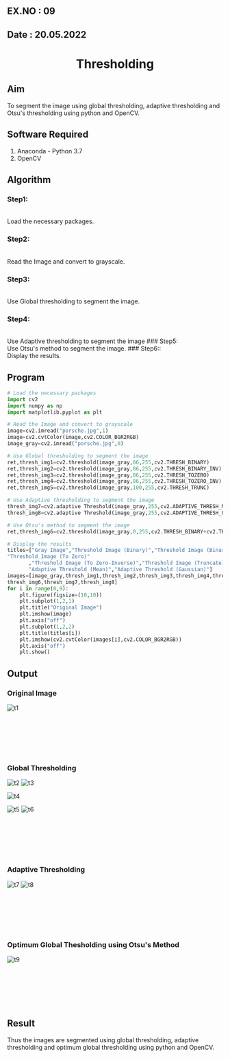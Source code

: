 ## EX.NO : 09
## Date : 20.05.2022
# <p align="center"> Thresholding</p>
## Aim
To segment the image using global thresholding, adaptive thresholding and Otsu's thresholding using python and OpenCV.

## Software Required
1. Anaconda - Python 3.7
2. OpenCV

## Algorithm
### Step1:
<br>
Load the necessary packages.

### Step2:
<br>
Read the Image and convert to grayscale.

### Step3:
<br>
Use Global thresholding to segment the image.

### Step4:
<br>
Use Adaptive thresholding to segment the image
### Step5:
<br>
Use Otsu's method to segment the image.
### Step6::
<br>
Display the results.


## Program

```python
# Load the necessary packages
import cv2
import numpy as np
import matplotlib.pyplot as plt

# Read the Image and convert to grayscale
image=cv2.imread("porsche.jpg",1)
image=cv2.cvtColor(image,cv2.COLOR_BGR2RGB)
image_gray=cv2.imread("porsche.jpg",0)

# Use Global thresholding to segment the image
ret,thresh_img1=cv2.threshold(image_gray,86,255,cv2.THRESH_BINARY)
ret,thresh_img2=cv2.threshold(image_gray,86,255,cv2.THRESH_BINARY_INV)
ret,thresh_img3=cv2.threshold(image_gray,86,255,cv2.THRESH_TOZERO)
ret,thresh_img4=cv2.threshold(image_gray,86,255,cv2.THRESH_TOZERO_INV)
ret,thresh_img5=cv2.threshold(image_gray,100,255,cv2.THRESH_TRUNC)

# Use Adaptive thresholding to segment the image
thresh_img7=cv2.adaptive Threshold(image_gray,255,cv2.ADAPTIVE_THRESH_MEAN_C,cv2.THRESH_BINARY,11,2)
thresh_img8=cv2.adaptive Threshold(image_gray,255,cv2.ADAPTIVE_THRESH_GAUSSIAN_C,cv2.THRESH_BINARY,11,2)

# Use Otsu's method to segment the image 
ret,thresh_img6=cv2.threshold(image_gray,0,255,cv2.THRESH_BINARY+cv2.THRESH_OTSU)

# Display the results
titles=["Gray Image","Threshold Image (Binary)","Threshold Image (Binary Inverse)",
"Threshold Image (To Zero)"
       ,"Threshold Image (To Zero-Inverse)","Threshold Image (Truncate)","Otsu",
       "Adaptive Threshold (Mean)","Adaptive Threshold (Gaussian)"]
images=[image_gray,thresh_img1,thresh_img2,thresh_img3,thresh_img4,thresh_img5,
thresh_img6,thresh_img7,thresh_img8]
for i in range(0,9):
    plt.figure(figsize=(10,10))
    plt.subplot(1,2,1)
    plt.title("Original Image")
    plt.imshow(image)
    plt.axis("off")
    plt.subplot(1,2,2)
    plt.title(titles[i])
    plt.imshow(cv2.cvtColor(images[i],cv2.COLOR_BGR2RGB))
    plt.axis("off")
    plt.show()
```
## Output

### Original Image
![t1](https://user-images.githubusercontent.com/75235704/171362997-bef5b79c-3aff-4e25-a510-13d9e3653cd4.png)

<br>
<br>
<br>
<br>
<br>

### Global Thresholding
![t2](https://user-images.githubusercontent.com/75235704/171363099-4e50d158-36d9-40b9-bd1f-7ec9a0462347.png)
![t3](https://user-images.githubusercontent.com/75235704/171363269-71ea6073-64e1-4a7e-b5c2-4908c8bb974e.png)

![t4](https://user-images.githubusercontent.com/75235704/171363380-fa823abd-a198-4a95-b003-1295139465ff.png)

![t5](https://user-images.githubusercontent.com/75235704/171363398-cd11fd0a-b842-45eb-b840-dd04103ae771.png)
![t6](https://user-images.githubusercontent.com/75235704/171363425-d6a424bf-e3d6-4880-8abb-5fc9fc3da018.png)

<br>
<br>
<br>
<br>
<br>

### Adaptive Thresholding

![t7](https://user-images.githubusercontent.com/75235704/171363479-e0ba6b0b-d037-49ec-a2d6-a14a1cb1efac.png)
![t8](https://user-images.githubusercontent.com/75235704/171363497-e06247e1-2c38-4626-bfd6-69e07bb42dc6.png)

<br>
<br>
<br>
<br>
<br>

### Optimum Global Thesholding using Otsu's Method
![t9](https://user-images.githubusercontent.com/75235704/171363528-d5a71f64-3cd5-42fb-aec0-f68ae0467000.png)

<br>
<br>
<br>
<br>
<br>


## Result
Thus the images are segmented using global thresholding, adaptive thresholding and optimum global thresholding using python and OpenCV.

